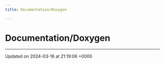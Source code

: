 ```yaml
---
title: Documentation/Doxygen

---
```


# Documentation/Doxygen








-------------------------------

Updated on 2024-03-16 at 21:19:06 +0000
